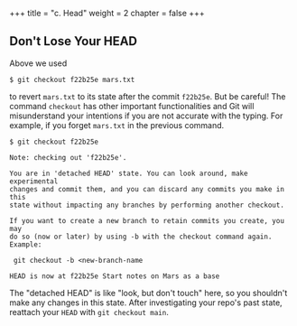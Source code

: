 +++
title = "c. Head"
weight = 2
chapter = false
+++

 ## Don't Lose Your HEAD

 Above we used

 ```
 $ git checkout f22b25e mars.txt
 ```
 

 to revert `mars.txt` to its state after the commit `f22b25e`. But be careful! 
 The command `checkout` has other important functionalities and Git will misunderstand
 your intentions if you are not accurate with the typing. For example, 
 if you forget `mars.txt` in the previous command.

 ```
 $ git checkout f22b25e
 ```
 
 ```
 Note: checking out 'f22b25e'.

 You are in 'detached HEAD' state. You can look around, make experimental
 changes and commit them, and you can discard any commits you make in this
 state without impacting any branches by performing another checkout.

 If you want to create a new branch to retain commits you create, you may
 do so (now or later) by using -b with the checkout command again. Example:

  git checkout -b <new-branch-name

 HEAD is now at f22b25e Start notes on Mars as a base
 ```

 The "detached HEAD" is like "look, but don't touch" here,
 so you shouldn't make any changes in this state.
 After investigating your repo's past state, reattach your `HEAD` with `git checkout main`.
